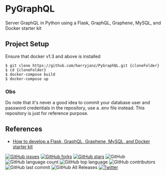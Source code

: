 # PyGraphQL
Server GraphQL in Python using a Flask, GraphQL, Graphene, MySQL, and Docker starter kit

## Project Setup
Ensure that docker v1.3 and above is installed

```
$ git clone https://github.com/harryjanz/PyGraphQL.git {cloneFolder}
$ cd {cloneFolder}
$ docker-compose build
$ docker-compose up
```
### Obs
Do note that it's never a good idea to commit your database user and password credentials in the repository, use a .env file instead. This repository is just for reference purpose.

## References
* [How to develop a Flask, GraphQL, Graphene, MySQL, and Docker starter kit](https://medium.com/free-code-camp/how-to-develop-a-flask-graphql-graphene-mysql-and-docker-starter-kit-4d475f24ee76)

[![GitHub issues](https://img.shields.io/github/issues/harryjanz/PyGraphQL)](https://github.com/harryjanz/PyGraphQL/issues) 
[![GitHub forks](https://img.shields.io/github/forks/harryjanz/PyGraphQL)](https://github.com/harryjanz/PyGraphQL/network)
[![GitHub stars](https://img.shields.io/github/stars/harryjanz/PyGraphQL)](https://github.com/harryjanz/PyGraphQL/stargazers) 
![GitHub](https://img.shields.io/github/license/harryjanz/PyGraphQL)
![GitHub language count](https://img.shields.io/github/languages/count/harryjanz/PyGraphQL) 
![GitHub top language](https://img.shields.io/github/languages/top/harryjanz/PyGraphQL) 
![GitHub contributors](https://img.shields.io/github/contributors/harryjanz/PyGraphQL) 
![GitHub last commit](https://img.shields.io/github/last-commit/harryjanz/PyGraphQL) 
![GitHub All Releases](https://img.shields.io/github/downloads/harryjanz/PyGraphQL/total) 
[![Twitter](https://img.shields.io/twitter/url/https/github.com/harryjanz/PyGraphQL?style=social)](https://twitter.com/intent/tweet?text=Wow:&url=https%3A%2F%2Fgithub.com%2Fharryjanz%2FPyGraphQL)

